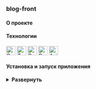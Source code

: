 ### blog-front


#### О проекте

#### Технологии

<div>
  <img height='25px' src="https://img.shields.io/badge/React-20232A??style=plastic&logo=react&logoColor=61DAFB" alt="React">
  <img height='25px' src="https://img.shields.io/badge/TypeScript-20232A??style=plastic&logo=typescript&logoColor=3178C6" alt="TypeScript">
  <img height='25px' src="https://img.shields.io/badge/Redux Toolkit-20232A??style=plastic&logo=redux&logoColor=764ABC" alt="Redux Toolkit">
  <img height='25px' src="https://img.shields.io/badge/React Router v6-20232A??style=plastic&logo=reactrouter&logoColor=CA4245" alt="React Router">
  <img height='25px' src="https://img.shields.io/badge/Axios-20232A??style=for-the-badge&logo=Axios&logoColor=5A29E4" alt="Axios">
</div>

#### Установка и запуск приложения

<details><summary><b>Развернуть</b></summary>

Клонировать репозиторий:

    git clone https://github.com/Mariyazakharova73/blog-front.git

Установить зависимости:

    npm install

Собрать проект:

    npm run build

Запустить проект:

    npm start

</details>

<!-- [Ссылка на проект react-dress](https://mariyazakharova73.github.io/react-dress/)

<div align="center">
  <img width="575" alt="Приложение." src="./src/images/app.png">
</div> -->
